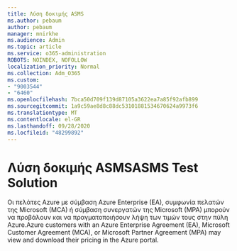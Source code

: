 ```yaml
---
title: Λύση δοκιμής ASMS
ms.author: pebaum
author: pebaum
manager: mnirkhe
ms.audience: Admin
ms.topic: article
ms.service: o365-administration
ROBOTS: NOINDEX, NOFOLLOW
localization_priority: Normal
ms.collection: Adm_O365
ms.custom:
- "9003544"
- "6460"
ms.openlocfilehash: 7bca50d709f139d87105a3622ea7a85f92afb899
ms.sourcegitcommit: 1a9c59ae8d8c88dc53101881534670624a9973f6
ms.translationtype: MT
ms.contentlocale: el-GR
ms.lasthandoff: 09/28/2020
ms.locfileid: "48299892"
---
```

# <a name="asms-test-solution"></a><span data-ttu-id="2a4e6-102">Λύση δοκιμής ASMS</span><span class="sxs-lookup"><span data-stu-id="2a4e6-102">ASMS Test Solution</span></span>

<span data-ttu-id="2a4e6-103">Οι πελάτες Azure με σύμβαση Azure Enterprise (EA), συμφωνία πελατών της Microsoft (MCA) ή σύμβαση συνεργατών της Microsoft (MPA) μπορούν να προβάλουν και να πραγματοποιήσουν λήψη των τιμών τους στην πύλη Azure.</span><span class="sxs-lookup"><span data-stu-id="2a4e6-103">Azure customers with an Azure Enterprise Agreement (EA), Microsoft Customer Agreement (MCA), or Microsoft Partner Agreement (MPA) may view and download their pricing in the Azure portal.</span></span>

